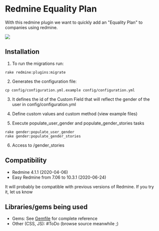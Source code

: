 # Redmine Equality Plan

With this redmine plugin we want to quickly add an "Equality Plan" to companies using redmine.

<a href="https://codeclimate.com/github/apradillap/redmine_equality_plan/maintainability"><img src="https://api.codeclimate.com/v1/badges/75bc2ecffcb7e3b4cc91/maintainability" /></a>

## Installation
1. To run the migrations run:
  ```
  rake redmine:plugins:migrate
  ```
2. Generates the configuration file:
  ```
  cp config/configuration.yml.example config/configuration.yml
  ```
3. It defines the id of the Custom Field that will reflect the gender of the user in
   config/configuration.yml

4. Define custom values and custom method (view example files)

5. Execute populate_user_gender and populate_gender_stories tasks
```
rake gender:populate_user_gender
rake gender:populate_gender_stories
```

6. Access to /gender_stories

## Compatibility

* Redmine 4.1.1 (2020-04-06)
* Easy Redmine from 7.06 to 10.3.1 (2020-06-24)

It will probably be compatible with previous versions of Redmine. If you try it, let us know


## Libraries/gems being used

* Gems: See [Gemfile](https://github.com/apradillap/redmine_equality_plan/blob/master/Gemfile) for complete reference
* Other (CSS, JS): #ToDo (browse source meanwhile ;)
